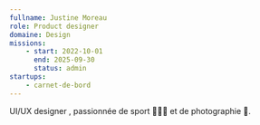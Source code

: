 ```yaml
---
fullname: Justine Moreau
role: Product designer
domaine: Design
missions:
    - start: 2022-10-01
      end: 2025-09-30
      status: admin
startups:
    - carnet-de-bord
---
```


UI/UX designer , passionnée de sport 🏃🏻‍♀️ et de photographie 📸.
